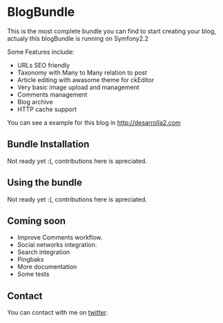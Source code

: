 # BlogBundle

This is the most complete bundle you can find to start creating your blog, 
actualy this blogBundle is running on Symfony2.2

Some Features include:

* URLs SEO friendly
* Taxonomy with Many to Many relation to post
* Article editing with awasome theme for ckEditor
* Very basic image upload and management
* Comments management
* Blog archive
* HTTP cache support

You can see a example for this blog in http://desarrolla2.com

## Bundle Installation

Not ready yet :(, contributions here is apreciated.

## Using the bundle

Not ready yet :(, contributions here is apreciated.

## Coming soon

* Improve Comments workflow.
* Social networks integration.
* Search integration
* Pingbaks
* More documentation
* Some tests

## Contact

You can contact with me on [twitter](https://twitter.com/desarrolla2).

